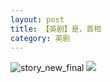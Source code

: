 ```yaml
---
layout: post
title: 【英剧】是，首相
category: 英剧
---
```

![story_new_final](http://s5kw20fzf.hd-bkt.clouddn.com/img/story_new_final_0322.png)
![](http://s5kx63xd7.hd-bkt.clouddn.com/img/yes-prime-minister-220531-1.jpg)
